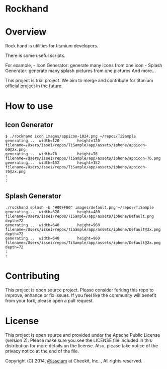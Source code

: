 Rockhand
==============

# Overview

Rock hand is utilities for titanium developers.

There is some useful scripts.

For example, 
    - Icon Generator: generate many icons from one icon
    - Splash Generator: generate many splash pictures from one pictures
And more...

This project is trial project. 
We aim to merge and contribute for titanium official project in the future.

# How to use

## Icon Generator
```
$ ./rockhand icon images/appicon-1024.png ~/repos/TiSample
generating...  width=120        height=120      filename=/Users/issei/repos/TiSample/app/assets/iphone/appicon-60@2x.png
generating...  width=76         height=76       filename=/Users/issei/repos/TiSample/app/assets/iphone/appicon-76.png
generating...  width=152        height=152      filename=/Users/issei/repos/TiSample/app/assets/iphone/appicon-76@2x.png
:
:
```

## Splash Generator

```
./rockhand splash -b "#00FF00" images/default.png ~/repos/TiSample
generating...  width=320        height=480      filename=/Users/issei/repos/TiSample/app/assets/iphone/Default.png      depth=72
generating...  width=640        height=960      filename=/Users/issei/repos/TiSample/app/assets/iphone/Default@2x.png   depth=72
generating...  width=640        height=960      filename=/Users/issei/repos/TiSample/app/assets/iphone/Default@2x.png   depth=72
:
:
```

# Contributing
This project is open source project.
Please consider forking this repo to improve, enhance or fix issues. If you feel like the community will benefit from your fork, please open a pull request.

# License
This project is open source and provided under the Apache Public License (version 2). Please make sure you see the LICENSE file included in this distribution for more details on the license. Also, please take notice of the privacy notice at the end of the file.

Copyright (C) 2014, [@isseium](http://twitter.com/isseium) at Cheekit, Inc. , All rights reserved.
